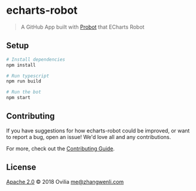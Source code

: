 # echarts-robot

> A GitHub App built with [Probot](https://github.com/probot/probot) that ECharts Robot

## Setup

```sh
# Install dependencies
npm install

# Run typescript
npm run build

# Run the bot
npm start
```

## Contributing

If you have suggestions for how echarts-robot could be improved, or want to report a bug, open an issue! We'd love all and any contributions.

For more, check out the [Contributing Guide](CONTRIBUTING.md).

## License

[Apache 2.0](LICENSE) © 2018 Ovilia <me@zhangwenli.com>
